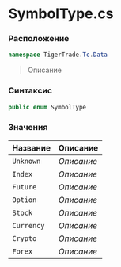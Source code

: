 
# SymbolType.cs
### Расположение
```csharp
namespace TigerTrade.Tc.Data
```



> Описание

### Синтаксис
```csharp
public enum SymbolType
```


### Значения
| Название | Описание |
| --- | --- |
| `Unknown` | *Описание* |
| `Index` | *Описание* |
| `Future` | *Описание* |
| `Option` | *Описание* |
| `Stock` | *Описание* |
| `Currency` | *Описание* |
| `Crypto` | *Описание* |
| `Forex` | *Описание* |



